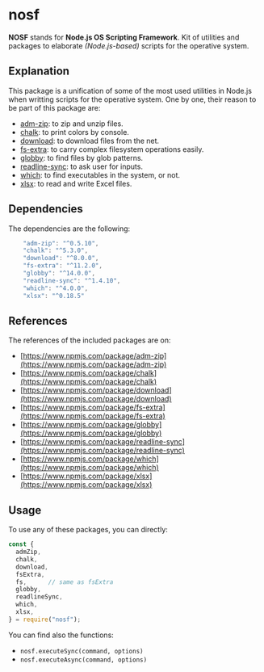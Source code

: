 # nosf

**NOSF** stands for **Node.js OS Scripting Framework**. Kit of utilities and packages to elaborate *(Node.js-based)* scripts for the operative system.

## Explanation

This package is a unification of some of the most used utilities in Node.js when writting scripts for the operative system. One by one, their reason to be part of this package are:

 - [adm-zip](https://www.npmjs.com/package/adm-zip): to zip and unzip files.
 - [chalk](https://www.npmjs.com/package/chalk): to print colors by console.
 - [download](https://www.npmjs.com/package/download): to download files from the net.
 - [fs-extra](https://www.npmjs.com/package/fs-extra): to carry complex filesystem operations easily.
 - [globby](https://www.npmjs.com/package/globby): to find files by glob patterns.
 - [readline-sync](https://www.npmjs.com/package/readline-sync): to ask user for inputs.
 - [which](https://www.npmjs.com/package/which): to find executables in the system, or not.
 - [xlsx](https://www.npmjs.com/package/xlsx): to read and write Excel files.

## Dependencies

The dependencies are the following:

```js
    "adm-zip": "^0.5.10",
    "chalk": "^5.3.0",
    "download": "^8.0.0",
    "fs-extra": "^11.2.0",
    "globby": "^14.0.0",
    "readline-sync": "^1.4.10",
    "which": "^4.0.0",
    "xlsx": "^0.18.5"
```

## References

The references of the included packages are on:

 - [https://www.npmjs.com/package/adm-zip](https://www.npmjs.com/package/adm-zip)
 - [https://www.npmjs.com/package/chalk](https://www.npmjs.com/package/chalk)
 - [https://www.npmjs.com/package/download](https://www.npmjs.com/package/download)
 - [https://www.npmjs.com/package/fs-extra](https://www.npmjs.com/package/fs-extra)
 - [https://www.npmjs.com/package/globby](https://www.npmjs.com/package/globby)
 - [https://www.npmjs.com/package/readline-sync](https://www.npmjs.com/package/readline-sync)
 - [https://www.npmjs.com/package/which](https://www.npmjs.com/package/which)
 - [https://www.npmjs.com/package/xlsx](https://www.npmjs.com/package/xlsx)

## Usage

To use any of these packages, you can directly:

```js
const {
  admZip,
  chalk,
  download,
  fsExtra,
  fs,      // same as fsExtra
  globby,
  readlineSync,
  which,
  xlsx,
} = require("nosf");
```

You can find also the functions:

- `nosf.executeSync(command, options)`
- `nosf.executeAsync(command, options)`